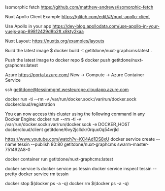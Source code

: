 Isomorphic fetch
https://github.com/matthew-andrews/isomorphic-fetch

Nuxt Apollo Client Example
https://glitch.com/edit/#!/nuxt-apollo-client

Use Apollo in your app
https://dev-blog.apollodata.com/use-apollo-in-your-vuejs-app-89812429d8b2#.x8kty2kaa

Nuxt
Layout: https://nuxtjs.org/examples/layouts

Build the latest image
$ docker build -t getitdone/nuxt-graphcms:latest .

Push the latest image to docker repo
$ docker push getitdone/nuxt-graphcms:latest

Azure
https://portal.azure.com/
New -> Compute -> Azure Container Service

ssh getitdone@tessinmgmt.westeurope.cloudapp.azure.com

docker run -ti --rm -v /var/run/docker.sock:/var/run/docker.sock dockercloud/registration

You can now access this cluster using the following command in any Docker Engine:
docker run --rm -ti -v /var/run/docker.sock:/var/run/docker.sock -e DOCKER_HOST dockercloud/client getitdone/6vy2jcllckr0rqux0q54vrjld

https://www.youtube.com/watch?v=KC4Ad1DS8xU
docker service create --name tessin --publish 80:80 getitdone/nuxt-graphcms swarm-master-751492A8-0

docker container run getitdone/nuxt-graphcms:latest

docker service ls
docker service ps tessin
docker service inspect tessin --pretty
docker service rm tessin

docker stop $(docker ps -a -q)
docker rm $(docker ps -a -q)